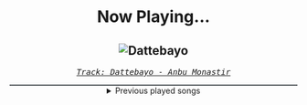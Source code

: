 <div align="center"> 
<h1>Now Playing...</h1>

![Dattebayo](https://i.scdn.co/image/ab67616d00001e0254d1f9cd74a3b5429eaba97d)
--
_<samp><a href="https://open.spotify.com/track/0fVgS14RhyOpQ5oGuoHbE0">Track: Dattebayo - Anbu Monastir</a></samp>_

<div style="border: 1px #4B5054 solid"></div>
<details>
  <summary>
    Previous played songs
  </summary>
  <table>
    <thead>
      <tr>
        <th>
          Artist
        </th>
        <th>
          Song
        </th>
        <th>
          Link
        </th>
      </tr>
    </thead>
    <tbody>
      <tr><td>Anbu Monastir</td><td>Dattebayo</td><td><a href="https://open.spotify.com/track/0fVgS14RhyOpQ5oGuoHbE0">https://open.spotify.com/track/0fVgS14RhyOpQ5oGuoHbE0</a></td></tr><tr><td>ENMA</td><td>Königschakra</td><td><a href="https://open.spotify.com/track/1aMZNULT5x5EHC1tceVcX4">https://open.spotify.com/track/1aMZNULT5x5EHC1tceVcX4</a></td></tr><tr><td>Harper</td><td>Weight Of The World (feat. We Came As Romans & Brand Of Sacrifice)</td><td><a href="https://open.spotify.com/track/3q9ZMDGbCBKQ7rfChHolXO">https://open.spotify.com/track/3q9ZMDGbCBKQ7rfChHolXO</a></td></tr><tr><td>Harper</td><td>Weight Of The World (feat. We Came As Romans & Brand Of Sacrifice)</td><td><a href="https://open.spotify.com/track/3q9ZMDGbCBKQ7rfChHolXO">https://open.spotify.com/track/3q9ZMDGbCBKQ7rfChHolXO</a></td></tr><tr><td>Orbit Culture</td><td>From The Inside</td><td><a href="https://open.spotify.com/track/6ROHkoMA1RohwSGFgnEQzI">https://open.spotify.com/track/6ROHkoMA1RohwSGFgnEQzI</a></td></tr><tr><td>Orbit Culture</td><td>From The Inside</td><td><a href="https://open.spotify.com/track/6ROHkoMA1RohwSGFgnEQzI">https://open.spotify.com/track/6ROHkoMA1RohwSGFgnEQzI</a></td></tr><tr><td>Orbit Culture</td><td>From The Inside</td><td><a href="https://open.spotify.com/track/6ROHkoMA1RohwSGFgnEQzI">https://open.spotify.com/track/6ROHkoMA1RohwSGFgnEQzI</a></td></tr><tr><td>Rain Paris</td><td>Baby Boy</td><td><a href="https://open.spotify.com/track/7Defx7TAl7RRYZeS9FXkPX">https://open.spotify.com/track/7Defx7TAl7RRYZeS9FXkPX</a></td></tr><tr><td>Rain Paris</td><td>Baby Boy</td><td><a href="https://open.spotify.com/track/7Defx7TAl7RRYZeS9FXkPX">https://open.spotify.com/track/7Defx7TAl7RRYZeS9FXkPX</a></td></tr><tr><td>Rain Paris</td><td>Baby Boy</td><td><a href="https://open.spotify.com/track/7Defx7TAl7RRYZeS9FXkPX">https://open.spotify.com/track/7Defx7TAl7RRYZeS9FXkPX</a></td></tr><tr><td>Rain Paris</td><td>Baby Boy</td><td><a href="https://open.spotify.com/track/7Defx7TAl7RRYZeS9FXkPX">https://open.spotify.com/track/7Defx7TAl7RRYZeS9FXkPX</a></td></tr><tr><td>Rain Paris</td><td>Baby Boy</td><td><a href="https://open.spotify.com/track/7Defx7TAl7RRYZeS9FXkPX">https://open.spotify.com/track/7Defx7TAl7RRYZeS9FXkPX</a></td></tr><tr><td>Rain Paris</td><td>Baby Boy</td><td><a href="https://open.spotify.com/track/7Defx7TAl7RRYZeS9FXkPX">https://open.spotify.com/track/7Defx7TAl7RRYZeS9FXkPX</a></td></tr><tr><td>Rain Paris</td><td>Baby Boy</td><td><a href="https://open.spotify.com/track/7Defx7TAl7RRYZeS9FXkPX">https://open.spotify.com/track/7Defx7TAl7RRYZeS9FXkPX</a></td></tr><tr><td>Rain Paris</td><td>Baby Boy</td><td><a href="https://open.spotify.com/track/7Defx7TAl7RRYZeS9FXkPX">https://open.spotify.com/track/7Defx7TAl7RRYZeS9FXkPX</a></td></tr><tr><td>Orbit Culture</td><td>From The Inside</td><td><a href="https://open.spotify.com/track/6ROHkoMA1RohwSGFgnEQzI">https://open.spotify.com/track/6ROHkoMA1RohwSGFgnEQzI</a></td></tr><tr><td>Orbit Culture</td><td>From The Inside</td><td><a href="https://open.spotify.com/track/6ROHkoMA1RohwSGFgnEQzI">https://open.spotify.com/track/6ROHkoMA1RohwSGFgnEQzI</a></td></tr><tr><td>Orbit Culture</td><td>From The Inside</td><td><a href="https://open.spotify.com/track/6ROHkoMA1RohwSGFgnEQzI">https://open.spotify.com/track/6ROHkoMA1RohwSGFgnEQzI</a></td></tr><tr><td>Orbit Culture</td><td>From The Inside</td><td><a href="https://open.spotify.com/track/6ROHkoMA1RohwSGFgnEQzI">https://open.spotify.com/track/6ROHkoMA1RohwSGFgnEQzI</a></td></tr><tr><td>Orbit Culture</td><td>From The Inside</td><td><a href="https://open.spotify.com/track/6ROHkoMA1RohwSGFgnEQzI">https://open.spotify.com/track/6ROHkoMA1RohwSGFgnEQzI</a></td></tr>
    </tbody>
  </table>
</details>

</div>
